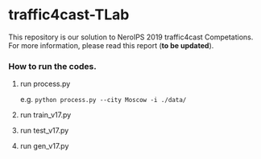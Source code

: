 # traffic4cast-TLab

This repository is our solution to NeroIPS 2019 traffic4cast Competations.
For more information, please read this report (__to be updated__).
  
### How to run the codes.

1. run process.py

   e.g. `python process.py --city Moscow -i ./data/`
   
2. run train\_v17.py
3. run test\_v17.py
4. run gen\_v17.py
